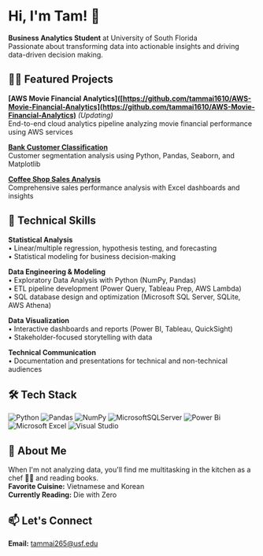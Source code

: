# Hi, I'm Tam! 👋

**Business Analytics Student** at University of South Florida  
Passionate about transforming data into actionable insights and driving data-driven decision making.

## 👩‍💻 Featured Projects

**[AWS Movie Financial Analytics]([https://github.com/tammai1610/AWS-Movie-Financial-Analytics](https://github.com/tammai1610/AWS-Movie-Financial-Analytics)** *(Updating)*  
End-to-end cloud analytics pipeline analyzing movie financial performance using AWS services

**[Bank Customer Classification](https://github.com/tammai1610/Commercial-Bank-Customer-Classification)**  
Customer segmentation analysis using Python, Pandas, Seaborn, and Matplotlib

**[Coffee Shop Sales Analysis](https://github.com/tammai1610/Excel-Coffee-Shop-Sales)**  
Comprehensive sales performance analysis with Excel dashboards and insights

## 💼 Technical Skills

**Statistical Analysis**  
• Linear/multiple regression, hypothesis testing, and forecasting  
• Statistical modeling for business decision-making

**Data Engineering & Modeling**  
• Exploratory Data Analysis with Python (NumPy, Pandas)  
• ETL pipeline development (Power Query, Tableau Prep, AWS Lambda)  
• SQL database design and optimization (Microsoft SQL Server, SQLite, AWS Athena)

**Data Visualization**  
• Interactive dashboards and reports (Power BI, Tableau, QuickSight)  
• Stakeholder-focused storytelling with data

**Technical Communication**  
• Documentation and presentations for technical and non-technical audiences

## 🛠️ Tech Stack

![Python](https://img.shields.io/badge/python-3670A0?style=for-the-badge&logo=python&logoColor=ffdd54)
![Pandas](https://img.shields.io/badge/pandas-%23150458.svg?style=for-the-badge&logo=pandas&logoColor=white)
![NumPy](https://img.shields.io/badge/numpy-%23013243.svg?style=for-the-badge&logo=numpy&logoColor=white)
![MicrosoftSQLServer](https://img.shields.io/badge/Microsoft%20SQL%20Server-CC2927?style=for-the-badge&logo=microsoft%sql%20server&logoColor=white)
![Power Bi](https://img.shields.io/badge/power_bi-F2C811?style=for-the-badge&logo=powerbi&logoColor=black)
![Microsoft Excel](https://img.shields.io/badge/Microsoft_Excel-217346?style=for-the-badge&logo=microsoft-excel&logoColor=white)
![Visual Studio](https://img.shields.io/badge/Visual%20Studio-5C2D91.svg?style=for-the-badge&logo=visual-studio&logoColor=white)

## 🌟 About Me

When I'm not analyzing data, you'll find me multitasking in the kitchen as a chef 👩‍🍳 and reading books.  
**Favorite Cuisine:** Vietnamese and Korean  
**Currently Reading:** Die with Zero

## 📫 Let's Connect

**Email:** tammai265@usf.edu
